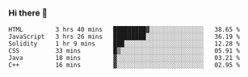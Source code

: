 ### Hi there 👋

<!--START_SECTION:waka-->

```text
HTML         3 hrs 40 mins   █████████▓░░░░░░░░░░░░░░░   38.65 %
JavaScript   3 hrs 26 mins   █████████░░░░░░░░░░░░░░░░   36.19 %
Solidity     1 hr 9 mins     ███░░░░░░░░░░░░░░░░░░░░░░   12.28 %
CSS          33 mins         █▒░░░░░░░░░░░░░░░░░░░░░░░   05.91 %
Java         18 mins         ▓░░░░░░░░░░░░░░░░░░░░░░░░   03.21 %
C++          16 mins         ▓░░░░░░░░░░░░░░░░░░░░░░░░   02.95 %
```

<!--END_SECTION:waka-->
<!--
**Boombag0607/Boombag0607** is a ✨ _special_ ✨ repository because its `README.md` (this file) appears on your GitHub profile.

Here are some ideas to get you started:

- 🔭 I’m currently working on ...
- 🌱 I’m currently learning ...
- 👯 I’m looking to collaborate on ...
- 🤔 I’m looking for help with ...
- 💬 Ask me about ...
- 📫 How to reach me: ...
- 😄 Pronouns: ...
- ⚡ Fun fact: ...
-->
